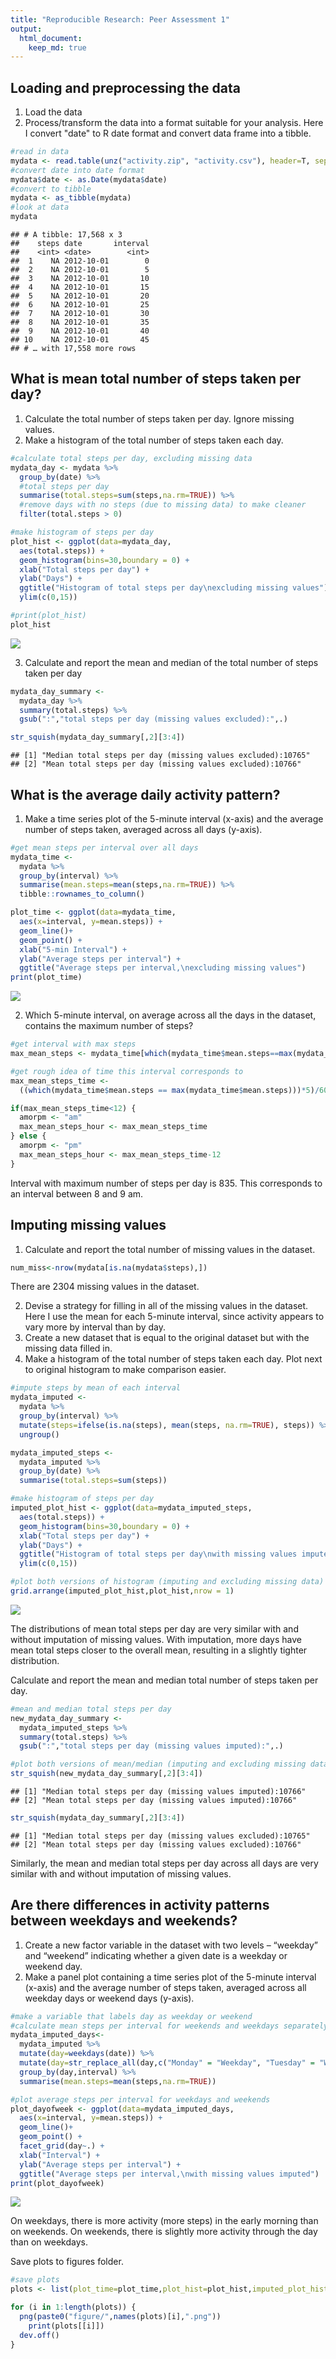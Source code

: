 ```yaml
---
title: "Reproducible Research: Peer Assessment 1"
output: 
  html_document:
    keep_md: true
---
```


## Loading and preprocessing the data



1. Load the data 
2. Process/transform the data into a format suitable for your analysis. Here I convert "date" to R date format and convert data frame into a tibble.


```r
#read in data
mydata <- read.table(unz("activity.zip", "activity.csv"), header=T, sep = ",")
#convert date into date format
mydata$date <- as.Date(mydata$date)
#convert to tibble
mydata <- as_tibble(mydata)
#look at data
mydata
```

```
## # A tibble: 17,568 x 3
##    steps date       interval
##    <int> <date>        <int>
##  1    NA 2012-10-01        0
##  2    NA 2012-10-01        5
##  3    NA 2012-10-01       10
##  4    NA 2012-10-01       15
##  5    NA 2012-10-01       20
##  6    NA 2012-10-01       25
##  7    NA 2012-10-01       30
##  8    NA 2012-10-01       35
##  9    NA 2012-10-01       40
## 10    NA 2012-10-01       45
## # … with 17,558 more rows
```


## What is mean total number of steps taken per day?

1. Calculate the total number of steps taken per day. Ignore missing values.
2. Make a histogram of the total number of steps taken each day.


```r
#calculate total steps per day, excluding missing data
mydata_day <- mydata %>% 
  group_by(date) %>%
  #total steps per day
  summarise(total.steps=sum(steps,na.rm=TRUE)) %>%
  #remove days with no steps (due to missing data) to make cleaner     histogram
  filter(total.steps > 0)

#make histogram of steps per day
plot_hist <- ggplot(data=mydata_day,
  aes(total.steps)) + 
  geom_histogram(bins=30,boundary = 0) + 
  xlab("Total steps per day") + 
  ylab("Days") + 
  ggtitle("Histogram of total steps per day\nexcluding missing values") +
  ylim(c(0,15))

#print(plot_hist)
plot_hist
```

![](PA1_template_files/figure-html/steps-1.png)<!-- -->

3. Calculate and report the mean and median of the total number of steps taken per day


```r
mydata_day_summary <- 
  mydata_day %>%
  summary(total.steps) %>% 
  gsub(":","total steps per day (missing values excluded):",.)

str_squish(mydata_day_summary[,2][3:4])
```

```
## [1] "Median total steps per day (missing values excluded):10765"
## [2] "Mean total steps per day (missing values excluded):10766"
```

## What is the average daily activity pattern?

1. Make a time series plot of the 5-minute interval (x-axis) and the average number of steps taken, averaged across all days (y-axis).


```r
#get mean steps per interval over all days
mydata_time <- 
  mydata %>% 
  group_by(interval) %>%
  summarise(mean.steps=mean(steps,na.rm=TRUE)) %>%
  tibble::rownames_to_column()

plot_time <- ggplot(data=mydata_time,
  aes(x=interval, y=mean.steps)) + 
  geom_line()+
  geom_point() + 
  xlab("5-min Interval") + 
  ylab("Average steps per interval") + 
  ggtitle("Average steps per interval,\nexcluding missing values")
print(plot_time)
```

![](PA1_template_files/figure-html/time-1.png)<!-- -->

2. Which 5-minute interval, on average across all the days in the dataset, contains the maximum number of steps?


```r
#get interval with max steps
max_mean_steps <- mydata_time[which(mydata_time$mean.steps==max(mydata_time$mean.steps)),c("interval")][[1]]

#get rough idea of time this interval corresponds to  
max_mean_steps_time <- 
  ((which(mydata_time$mean.steps == max(mydata_time$mean.steps)))*5)/60

if(max_mean_steps_time<12) {
  amorpm <- "am"
  max_mean_steps_hour <- max_mean_steps_time
} else {
  amorpm <- "pm"
  max_mean_steps_hour <- max_mean_steps_time-12
}
```

Interval with maximum number of steps per day is 835. This corresponds to an interval between 8 and 9 am.

## Imputing missing values

1. Calculate and report the total number of missing values in the dataset.

```r
num_miss<-nrow(mydata[is.na(mydata$steps),])
```

There are 2304 missing values in the dataset.

2. Devise a strategy for filling in all of the missing values in the dataset. Here I use the mean for each 5-minute interval, since activity appears to vary more by interval than by day.
3. Create a new dataset that is equal to the original dataset but with the missing data filled in.
4. Make a histogram of the total number of steps taken each day. Plot next to original histogram to make comparison easier.


```r
#impute steps by mean of each interval
mydata_imputed <- 
  mydata %>% 
  group_by(interval) %>%
  mutate(steps=ifelse(is.na(steps), mean(steps, na.rm=TRUE), steps)) %>%
  ungroup()

mydata_imputed_steps <-  
  mydata_imputed %>% 
  group_by(date) %>%
  summarise(total.steps=sum(steps))

#make histogram of steps per day
imputed_plot_hist <- ggplot(data=mydata_imputed_steps,
  aes(total.steps)) + 
  geom_histogram(bins=30,boundary = 0) + 
  xlab("Total steps per day") + 
  ylab("Days") + 
  ggtitle("Histogram of total steps per day\nwith missing values imputed") +
  ylim(c(0,15))

#plot both versions of histogram (imputing and excluding missing data) side by side to compare
grid.arrange(imputed_plot_hist,plot_hist,nrow = 1)
```

![](PA1_template_files/figure-html/impute-1.png)<!-- -->

The distributions of mean total steps per day are very similar with and without imputation of missing values. With imputation, more days have mean total steps closer to the overall mean, resulting in a slightly tighter distribution.  

Calculate and report the mean and median total number of steps taken per day. 


```r
#mean and median total steps per day
new_mydata_day_summary <- 
  mydata_imputed_steps %>%
  summary(total.steps) %>% 
  gsub(":","total steps per day (missing values imputed):",.)

#plot both versions of mean/median (imputing and excluding missing data) to compare
str_squish(new_mydata_day_summary[,2][3:4])
```

```
## [1] "Median total steps per day (missing values imputed):10766"
## [2] "Mean total steps per day (missing values imputed):10766"
```

```r
str_squish(mydata_day_summary[,2][3:4])
```

```
## [1] "Median total steps per day (missing values excluded):10765"
## [2] "Mean total steps per day (missing values excluded):10766"
```

Similarly, the mean and median total steps per day across all days are very similar with and without imputation of missing values. 

## Are there differences in activity patterns between weekdays and weekends?

1. Create a new factor variable in the dataset with two levels – “weekday” and “weekend” indicating whether a given date is a weekday or weekend day.
2. Make a panel plot containing a time series plot of the 5-minute interval (x-axis) and the average number of steps taken, averaged across all weekday days or weekend days (y-axis). 


```r
#make a variable that labels day as weekday or weekend
#calculate mean steps per interval for weekends and weekdays separately
mydata_imputed_days<-
  mydata_imputed %>%
  mutate(day=weekdays(date)) %>%
  mutate(day=str_replace_all(day,c("Monday" = "Weekday", "Tuesday" = "Weekday", "Wednesday" = "Weekday","Thursday" = "Weekday","Friday" = "Weekday","Saturday" = "Weekend","Sunday" = "Weekend"))) %>%
  group_by(day,interval) %>%
  summarise(mean.steps=mean(steps,na.rm=TRUE))

#plot average steps per interval for weekdays and weekends
plot_dayofweek <- ggplot(data=mydata_imputed_days,
  aes(x=interval, y=mean.steps)) + 
  geom_line()+
  geom_point() + 
  facet_grid(day~.) +
  xlab("Interval") + 
  ylab("Average steps per interval") + 
  ggtitle("Average steps per interval,\nwith missing values imputed")
print(plot_dayofweek)
```

![](PA1_template_files/figure-html/days-1.png)<!-- -->

On weekdays, there is more activity (more steps) in the early morning than on weekends. On weekends, there is slightly more activity through the day than on weekdays.

Save plots to figures folder.

```r
#save plots
plots <- list(plot_time=plot_time,plot_hist=plot_hist,imputed_plot_hist=imputed_plot_hist,plot_dayofweek=plot_dayofweek)

for (i in 1:length(plots)) {
  png(paste0("figure/",names(plots)[i],".png"))
    print(plots[[i]])
  dev.off()
}
```

